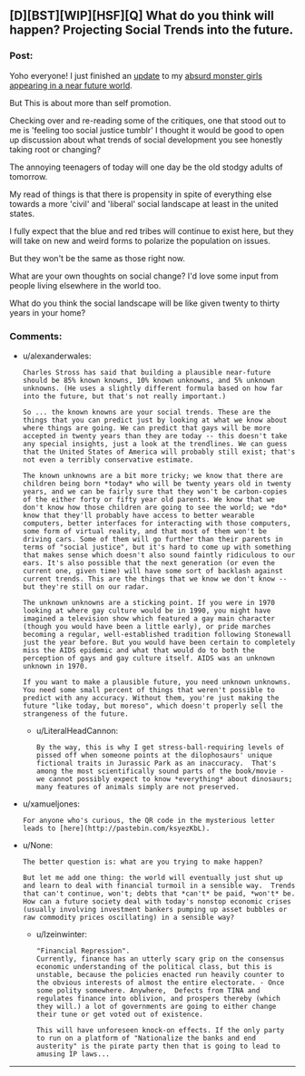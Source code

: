 ## [D][BST][WIP][HSF][Q] What do you think will happen? Projecting Social Trends into the future.

### Post:

Yoho everyone! I just finished an [update](http://mspaforums.com/showthread.php?58468-Oh-My%21-Generic-Monster-Girls%21-Puddles-Huggle/page11) to my [absurd monster girls appearing in a near future world](http://mspaforums.com/showthread.php?58468-Oh-My%21-Generic-Monster-Girls%21-Puddles-Huggle).

But This is about more than self promotion.

Checking over and re-reading some of the critiques, one that stood out to me is 'feeling too social justice tumblr' I thought it would be good to open up discussion about what trends of social development you see honestly taking root or changing?

The annoying teenagers of today will one day be the old stodgy adults of tomorrow.

My read of things is that there is propensity in spite of everything else towards a more 'civil' and 'liberal' social landscape at least in the united states.

I fully expect that the blue and red tribes will continue to exist here, but they will take on new and weird forms to polarize the population on issues.

But they won't be the same as those right now.

What are your own thoughts on social change? I'd love some input from people living elsewhere in the world too.

What do you think the social landscape will be like given twenty to thirty years in your home?

### Comments:

- u/alexanderwales:
  ```
  Charles Stross has said that building a plausible near-future should be 85% known knowns, 10% known unknowns, and 5% unknown unknowns. (He uses a slightly different formula based on how far into the future, but that's not really important.)

  So ... the known knowns are your social trends. These are the things that you can predict just by looking at what we know about where things are going. We can predict that gays will be more accepted in twenty years than they are today -- this doesn't take any special insights, just a look at the trendlines. We can guess that the United States of America will probably still exist; that's not even a terribly conservative estimate.

  The known unknowns are a bit more tricky; we know that there are children being born *today* who will be twenty years old in twenty years, and we can be fairly sure that they won't be carbon-copies of the either forty or fifty year old parents. We know that we don't know how those children are going to see the world; we *do* know that they'll probably have access to better wearable computers, better interfaces for interacting with those computers, some form of virtual reality, and that most of them won't be driving cars. Some of them will go further than their parents in terms of "social justice", but it's hard to come up with something that makes sense which doesn't also sound faintly ridiculous to our ears. It's also possible that the next generation (or even the current one, given time) will have some sort of backlash against current trends. This are the things that we know we don't know -- but they're still on our radar.

  The unknown unknowns are a sticking point. If you were in 1970 looking at where gay culture would be in 1990, you might have imagined a television show which featured a gay main character (though you would have been a little early), or pride marches becoming a regular, well-established tradition following Stonewall just the year before. But you would have been certain to completely miss the AIDS epidemic and what that would do to both the perception of gays and gay culture itself. AIDS was an unknown unknown in 1970.

  If you want to make a plausible future, you need unknown unknowns. You need some small percent of things that weren't possible to predict with any accuracy. Without them, you're just making the future "like today, but moreso", which doesn't properly sell the strangeness of the future.
  ```

  - u/LiteralHeadCannon:
    ```
    By the way, this is why I get stress-ball-requiring levels of pissed off when someone points at the dilophosaurs' unique fictional traits in Jurassic Park as an inaccuracy.  That's among the most scientifically sound parts of the book/movie - we cannot possibly expect to know *everything* about dinosaurs; many features of animals simply are not preserved.
    ```

- u/xamueljones:
  ```
  For anyone who's curious, the QR code in the mysterious letter leads to [here](http://pastebin.com/ksyezKbL).
  ```

- u/None:
  ```
  The better question is: what are you trying to make happen?

  But let me add one thing: the world will eventually just shut up and learn to deal with financial turmoil in a sensible way.  Trends that can't continue, won't; debts that *can't* be paid, *won't* be.  How can a future society deal with today's nonstop economic crises (usually involving investment bankers pumping up asset bubbles or raw commodity prices oscillating) in a sensible way?
  ```

  - u/Izeinwinter:
    ```
    "Financial Repression".
    Currently, finance has an utterly scary grip on the consensus economic understanding of the political class, but this is unstable, because the policies enacted run heavily counter to the obvious interests of almost the entire electorate. - Once some polity somewhere. Anywhere,  Defects from TINA and regulates finance into oblivion, and prospers thereby (which they will.) a lot of governments are going to either change their tune or get voted out of existence. 

    This will have unforeseen knock-on effects. If the only party to run on a platform of "Nationalize the banks and end austerity" is the pirate party then that is going to lead to amusing IP laws...
    ```

---

